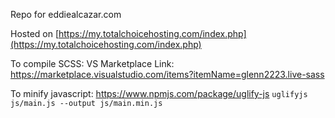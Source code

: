 Repo for eddiealcazar.com

Hosted on [https://my.totalchoicehosting.com/index.php](https://my.totalchoicehosting.com/index.php)

To compile SCSS:
VS Marketplace Link: https://marketplace.visualstudio.com/items?itemName=glenn2223.live-sass

To minify javascript:
https://www.npmjs.com/package/uglify-js
`uglifyjs js/main.js --output js/main.min.js`
